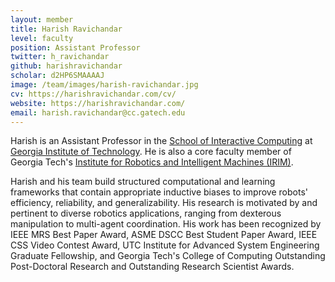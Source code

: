 ```yaml
---
layout: member
title: Harish Ravichandar
level: faculty
position: Assistant Professor
twitter: h_ravichandar
github: harishravichandar
scholar: d2HP6SMAAAAJ
image: /team/images/harish-ravichandar.jpg
cv: https://harishravichandar.com/cv/
website: https://harishravichandar.com/
email: harish.ravichandar@cc.gatech.edu
---
```


Harish is an Assistant Professor in the [School of Interactive Computing](https://ic.gatech.edu/) at [Georgia Institute of Technology](https://gatech.edu/). He is also a core faculty member of Georgia Tech's [Institute for Robotics and Intelligent Machines (IRIM)](https://research.gatech.edu/robotics).

Harish and his team build structured computational and learning frameworks that contain appropriate inductive biases to improve robots' efficiency, reliability, and generalizability. His research is motivated by and pertinent to diverse robotics applications, ranging from dexterous manipulation to multi-agent coordination. His work has been recognized by IEEE MRS Best Paper Award, ASME DSCC Best Student Paper Award, IEEE CSS Video Contest Award, UTC Institute for Advanced System Engineering Graduate Fellowship, and Georgia Tech's College of Computing Outstanding Post-Doctoral Research and Outstanding Research Scientist Awards.
